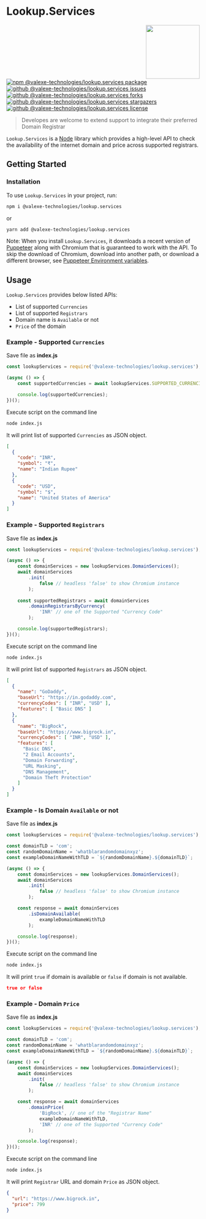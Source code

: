 # Lookup.Services

<img src="https://user-images.githubusercontent.com/75196744/123205334-512ea280-d4d7-11eb-9e27-6f974170bbc7.png" height="140" align="right">

[![npm @valexe-technologies/lookup.services package](https://img.shields.io/npm/v/@valexe-technologies/lookup.services)](https://www.npmjs.com/package/@valexe-technologies/lookup.services)
[![github @valexe-technologies/lookup.services issues](https://img.shields.io/github/issues/ValEXE-Technologies/Lookup.Services)](https://github.com/ValEXE-Technologies/Lookup.Services/issues)
[![github @valexe-technologies/lookup.services forks](https://img.shields.io/github/forks/ValEXE-Technologies/Lookup.Services)](https://github.com/ValEXE-Technologies/Lookup.Services/network/members)
[![github @valexe-technologies/lookup.services stargazers](https://img.shields.io/github/stars/ValEXE-Technologies/Lookup.Services)](https://github.com/ValEXE-Technologies/Lookup.Services/stargazers)
[![github @valexe-technologies/lookup.services license](https://img.shields.io/github/license/ValEXE-Technologies/Lookup.Services)](https://github.com/ValEXE-Technologies/Lookup.Services/LICENSE)

> Developes are welcome to extend support to integrate their preferred Domain Registrar

`Lookup.Services` is a [Node](https://nodejs.dev/) library which provides a high-level API to check the availability of the internet domain and price across supported registrars.

## Getting Started

### Installation

To use `Lookup.Services` in your project, run:

```bash
npm i @valexe-technologies/lookup.services
```

or

```bash
yarn add @valexe-technologies/lookup.services
```

Note: When you install `Lookup.Services`, it downloads a recent version of [Puppeteer](https://github.com/puppeteer/puppeteer) along with Chromium that is guaranteed to work with the API. To skip the download of Chromium, download into another path, or download a different browser, see [Puppeteer Environment variables](https://github.com/puppeteer/puppeteer/blob/v10.0.0/docs/api.md#environment-variables).

## Usage

`Lookup.Services` provides below listed APIs:

- List of supported `Currencies`
- List of supported `Registrars`
- Domain name is `Available` or not
- `Price` of the domain

### **Example -** Supported `Currencies`

Save file as **index.js**

```js
const lookupServices = require('@valexe-technologies/lookup.services');

(async () => {
    const supportedCurrencies = await lookupServices.SUPPORTED_CURRENCIES;

    console.log(supportedCurrencies);
})();
```

Execute script on the command line

```bash
node index.js
```

It will print list of supported `Currencies` as JSON object.

```json
[
  {
    "code": "INR",
    "symbol": "₹",
    "name": "Indian Rupee"
  },
  {
    "code": "USD",
    "symbol": "$",
    "name": "United States of America"
  }
]
```

### **Example -** Supported `Registrars`

Save file as **index.js**

```js
const lookupServices = require('@valexe-technologies/lookup.services');

(async () => {
    const domainServices = new lookupServices.DomainServices();
    await domainServices
        .init(
            false // headless 'false' to show Chromium instance
        );
    
    const supportedRegistrars = await domainServices
        .domainRegistrarsByCurrency(
            'INR' // one of the Supported "Currency Code"
        );

    console.log(supportedRegistrars);
})();
```

Execute script on the command line

```bash
node index.js
```

It will print list of supported `Registrars` as JSON object.

```json
[
  {
    "name": "GoDaddy",
    "baseUrl": "https://in.godaddy.com",
    "currencyCodes": [ "INR", "USD" ],  
    "features": [ "Basic DNS" ]
  },
  {
    "name": "BigRock",
    "baseUrl": "https://www.bigrock.in",
    "currencyCodes": [ "INR", "USD" ],
    "features": [
      "Basic DNS",
      "2 Email Accounts",
      "Domain Forwarding",
      "URL Masking",
      "DNS Management",
      "Domain Theft Protection"
    ]
  }
]
```

### **Example -** Is Domain `Available` or not

Save file as **index.js**

```js
const lookupServices = require('@valexe-technologies/lookup.services');

const domainTLD = 'com';
const randomDomainName = 'whatblarandomdomainxyz';
const exampleDomainNameWithTLD = `${randomDomainName}.${domainTLD}`;

(async () => {
    const domainServices = new lookupServices.DomainServices();
    await domainServices
        .init(
            false // headless 'false' to show Chromium instance
        );

    const response = await domainServices
        .isDomainAvailable(
            exampleDomainNameWithTLD
        );

    console.log(response);
})();
```

Execute script on the command line

```bash
node index.js
```

It will print `true` if domain is available or `false` if domain is not available.

```json
true or false
```

### **Example -** Domain `Price`

Save file as **index.js**

```js
const lookupServices = require('@valexe-technologies/lookup.services');

const domainTLD = 'com';
const randomDomainName = 'whatblarandomdomainxyz';
const exampleDomainNameWithTLD = `${randomDomainName}.${domainTLD}`;

(async () => {
    const domainServices = new lookupServices.DomainServices();
    await domainServices
        .init(
            false // headless 'false' to show Chromium instance
        );

    const response = await domainServices
        .domainPrice(
            'BigRock', // one of the "Registrar Name"
            exampleDomainNameWithTLD,
            'INR' // one of the Supported "Currency Code"
        );

    console.log(response);
})();
```

Execute script on the command line

```bash
node index.js
```

It will print `Registrar` URL and domain `Price` as JSON object.

```json
{
  "url": "https://www.bigrock.in",
  "price": 799
}
```

